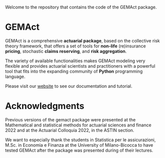 Welcome to the repository that contains the code of the GEMAct package.

# GEMAct

GEMAct is a comprehensive **actuarial package**, based on the collective risk theory framework, that offers a set of tools for **non-life** (re)insurance **pricing**, stochastic **claims reserving**, and **risk aggregation**.

The variety of available functionalities makes GEMAct modeling very flexible and provides actuarial scientists and practitioners with a powerful tool that fits into the expanding community of **Python** programming language.

Please visit our [website](https://gem-analytics.github.io/gemact/) to see our documentation and tutorial.

# Acknowledgments

Previous versions of the gemact package were presented at the Mathematical and statistical 
methods for actuarial sciences and finance 2022 and at the Actuarial Colloquia 2022, in the
ASTIN section. 

We want to especially thank the students in Statistica per le assicurazioni,
M.Sc. in Economia e Finanza at the University of Milano-Bicocca to have tested GEMAct after the package was presented during of their lectures.



